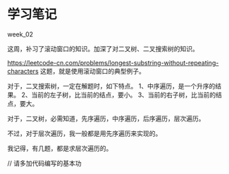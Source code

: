 # 学习笔记

week_02

这周，补习了滚动窗口的知识。加深了对二叉树、二叉搜索树的知识。

https://leetcode-cn.com/problems/longest-substring-without-repeating-characters 这题，就是使用滚动窗口的典型例子。

对于，二叉搜索树，一定在解题时，如下特点。
1、中序遍历，是一个升序的结果。
2、当前的左子树，比当前的结点，要小。
3、当前的右子树，比当前的结点，要大。

对于，二叉树，必需知道，先序遍历，中序遍历，后序遍历，层次遍历。

不过，对于层次遍历，我一般都是用先序遍历来实现的。

我记得，有几题，都是求层次遍历的。


// 请多加代码编写的基本功